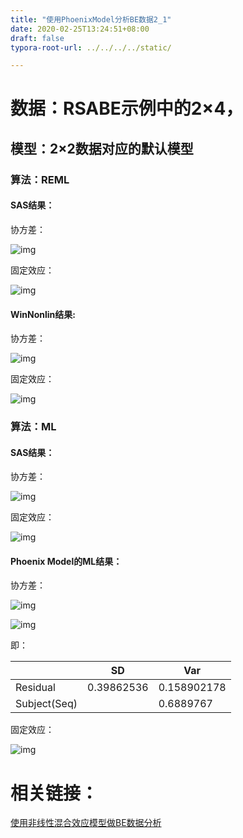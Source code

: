 ```yaml
---
title: "使用PhoenixModel分析BE数据2_1"
date: 2020-02-25T13:24:51+08:00
draft: false
typora-root-url: ../../../../static/

---
```


<!--toc-->

# 数据：RSABE示例中的2×4，

## 模型：2×2数据对应的默认模型

### 算法：REML

#### SAS结果：

协方差：

![img](/images/使用PhoenixModel分析BE数据2_1/clip_image001.png)

固定效应：

![img](/images/使用PhoenixModel分析BE数据2_1/clip_image003.jpg)

#### WinNonlin结果:

协方差：

![img](/images/使用PhoenixModel分析BE数据2_1/clip_image004.png)

固定效应：

![img](/images/使用PhoenixModel分析BE数据2_1/clip_image005.png)

### 算法：ML

#### SAS结果：

协方差：

![img](/images/使用PhoenixModel分析BE数据2_1/clip_image006.png)

固定效应：

![img](/images/使用PhoenixModel分析BE数据2_1/clip_image008.jpg)

#### Phoenix Model的ML结果：

协方差：

![img](/images/使用PhoenixModel分析BE数据2_1/clip_image009.png)

![img](/images/使用PhoenixModel分析BE数据2_1/clip_image011.jpg)

即：

|              | SD         | Var         |
| ------------ | ---------- | ----------- |
| Residual     | 0.39862536 | 0.158902178 |
| Subject(Seq) |            | 0.6889767   |

固定效应：

![img](/images/使用PhoenixModel分析BE数据2_1/clip_image010.png)

# 相关链接：

[使用非线性混合效应模型做BE数据分析](/cn/2020/02/使用非线性混合效应模型做be数据分析/)